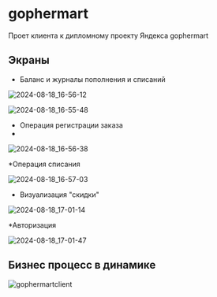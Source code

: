 # gophermart

Проет клиента к дипломному проекту Яндекса gophermart

## Экраны
* Баланс и журналы пополнения и списаний

![2024-08-18_16-56-12](https://github.com/user-attachments/assets/a68b1cf4-1e70-4e9b-bd2e-4d9a17140098)

![2024-08-18_16-55-48](https://github.com/user-attachments/assets/573641a6-0819-4377-b1a4-6f26cab06bfc)

* Операция регистрации заказа
* 
![2024-08-18_16-56-38](https://github.com/user-attachments/assets/409da03e-6441-4144-893d-8850aa7c76ac)

*Операция списания

![2024-08-18_16-57-03](https://github.com/user-attachments/assets/59beb99b-ea83-4f07-9e54-292bee06c593)

* Визуализация "скидки"

![2024-08-18_17-01-14](https://github.com/user-attachments/assets/e034bd27-de03-4a5b-85b5-dbede913c781)

*Авторизация

![2024-08-18_17-01-47](https://github.com/user-attachments/assets/dc8952ce-eb2b-4d17-b4dd-62d91ec538cd)

## Бизнес процесс в динамике

![gophermartclient](https://github.com/user-attachments/assets/8be99287-8900-4b22-bc01-e7c9bb1cf79a)



